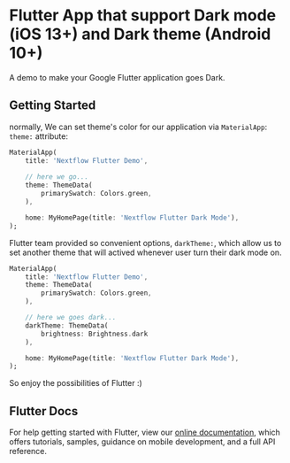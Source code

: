 # Flutter App that support Dark mode (iOS 13+) and Dark theme (Android 10+)

A demo to make your Google Flutter application goes Dark.

## Getting Started

normally, We can set theme's color for our application via `MaterialApp`: `theme:` attribute:

```dart
MaterialApp(
    title: 'Nextflow Flutter Demo',
    
    // here we go...
    theme: ThemeData(
        primarySwatch: Colors.green,
    ),

    home: MyHomePage(title: 'Nextflow Flutter Dark Mode'),
);
```

Flutter team provided so convenient options, `darkTheme:`, which allow us to set another theme that will actived whenever user turn their dark mode on.

```dart
MaterialApp(
    title: 'Nextflow Flutter Demo',
    theme: ThemeData(
        primarySwatch: Colors.green,
    ),

    // here we goes dark...
    darkTheme: ThemeData(
        brightness: Brightness.dark
    ),

    home: MyHomePage(title: 'Nextflow Flutter Dark Mode'),
);
```

So enjoy the possibilities of Flutter :)

## Flutter Docs

For help getting started with Flutter, view our
[online documentation](https://flutter.dev/docs), which offers tutorials,
samples, guidance on mobile development, and a full API reference.
